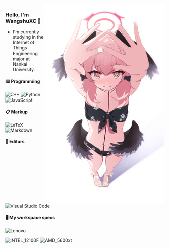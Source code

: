 <img align="right" width="380" src="blue_archieve.jpg">

### Hello, I'm WangshuXC 👋

- I'm currently studying in the Internet of Things Engineering major at Nankai University.


#### ⌨️ Programming
![C++](https://img.shields.io/badge/cpp-blueviolet?style=for-the-badge&logo=cplusplus&logoColor=white)
![Python](https://img.shields.io/badge/python-blue?style=for-the-badge&logo=python&logoColor=white)
![JavaScript](https://img.shields.io/badge/javascript-blue?style=for-the-badge&logo=javascript&logoColor=white)

#### 📋 Markup
![LaTeX](https://img.shields.io/badge/latex-%23008080.svg?style=for-the-badge&logo=latex&logoColor=white)
![Markdown](https://img.shields.io/badge/markdown-%23000000.svg?style=for-the-badge&logo=markdown&logoColor=white)

#### 🔬 Editors
![Visual Studio Code](https://img.shields.io/badge/Visual%20Studio%20Code-0078d7.svg?style=for-the-badge&logo=visual-studio-code&logoColor=white)

#### 🖥️ My workspace specs
![Lenovo](https://img.shields.io/badge/lenovo_xiaoxin_air14plus-ED1C24?style=for-the-badge&logo=lenovo&logoColor=white)

![INTEL_12100F](https://img.shields.io/badge/INTEL_12100F-blue?style=for-the-badge&logo=intel&logoColor=white)
![AMD_5600xt](https://img.shields.io/badge/AMD_5600xt-red?style=for-the-badge&logo=amd&logoColor=white)

